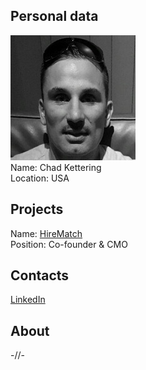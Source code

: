 ## Personal data
![chad kettering photo](photo/chad_kettering.jpg)  
Name:   Chad Kettering  
Location: USA  
## Projects 
Name: [HireMatch](../projects/hirematch.md)  
Position: Co-founder & CMO  
## Contacts
[LinkedIn](https://www.linkedin.com/in/ravenconsultingcorp/)    
## About
-//- 
